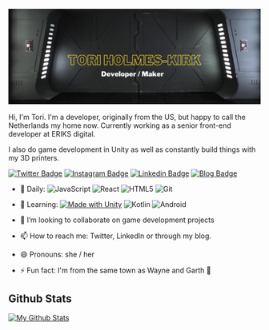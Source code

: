 [![Header](https://raw.githubusercontent.com/supertorio/supertorio/master/assets/readme_header.png "Header")](https://supertor.io/)

Hi, I'm Tori. I'm a developer, originally from the US, but happy to call the Netherlands my home now. Currently working as a senior front-end developer at ERIKS digital.

I also do game development in Unity as well as constantly build things with my 3D printers.

[![Twitter Badge](https://img.shields.io/badge/-supertorio-blue?style=for-the-badge&logo=Twitter&logoColor=white&link=https://twitter.com/supertorio/)](https://twitter.com/supertorio/)
[![Instagram Badge](https://img.shields.io/badge/-supertorio-red?style=for-the-badge&logo=instagram&logoColor=white&link=https://instagram.com/supertorio/)](https://instagram.com/supertorio)
[![Linkedin Badge](https://img.shields.io/badge/-supertorio-blue?style=for-the-badge&logo=Linkedin&logoColor=white&link=https://www.linkedin.com/in/supertorio/)](https://www.linkedin.com/in/supertorio/)
[![Blog Badge](https://img.shields.io/badge/-BLOG-orange?style=for-the-badge&logo=Squarespace&logoColor=white&link=https://www.supertor.io/)](https://www.supertor.io/)


- 🔭 Daily:
  ![JavaScript](https://img.shields.io/badge/-JavaScript-black?style=flat-square&logo=javascript)
  ![React](https://img.shields.io/badge/-React-3b2e5a?style=flat-square&logo=react)
  ![HTML5](https://img.shields.io/badge/-HTML5-E34F26?style=flat-square&logo=html5&logoColor=white)
  ![Git](https://img.shields.io/badge/-Git-black?style=flat-square&logo=git)


- 🌱 Learning: [![Made with Unity](https://img.shields.io/badge/Made%20with-Unity-57b9d3.svg?style=flat-square&logo=unity)](https://unity3d.com) 
![Kotlin](https://img.shields.io/badge/-Kotlin-0095D5?style=flat-square&logo=Kotlin&logoColor=white)
![Android](https://img.shields.io/badge/-android-green?style=flat-square&logo=android&logoColor=black)




- 👯 I’m looking to collaborate on game development projects
- 📫 How to reach me: Twitter, LinkedIn or through my blog.
- 😄 Pronouns: she / her
- ⚡ Fun fact: I'm from the same town as Wayne and Garth 🤘


## Github Stats
[![My Github Stats](https://github-readme-stats.vercel.app/api?username=supertorio&show_icons=true&title_color=fff&icon_color=79ff97&text_color=9f9f9f&bg_color=151515)](https://github.com/supertorio)
